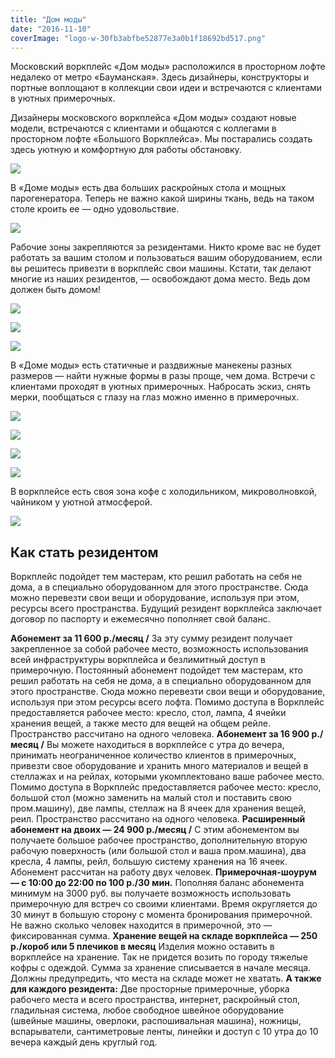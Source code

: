 ```yaml
---
title: "Дом моды"
date: "2016-11-10"
coverImage: "logo-w-30fb3abfbe52877e3a0b1f18692bd517.png"
---
```


Московский воркплейс «Дом моды» расположился в просторном лофте недалеко от метро «Бауманская». Здесь дизайнеры, конструкторы и портные воплощают в коллекции свои идеи и встречаются с клиентами в уютных примерочных.

Дизайнеры московского воркплейса «Дом моды» создают новые модели, встречаются с клиентами и общаются с коллегами в просторном лофте «Большого Воркплейса». Мы постарались создать здесь уютную и комфортную для работы обстановку.

![](./images/_MG_8526.jpg)

В «Доме моды» есть два больших раскройных стола и мощных парогенератора. Теперь не важно какой ширины ткань, ведь на таком столе кроить ее — одно удовольствие.

![](./images/_MG_8541.jpg)

Рабочие зоны закрепляются за резидентами. Никто кроме вас не будет работать за вашим столом и пользоваться вашим оборудованием, если вы решитесь привезти в воркплейс свои машины. Кстати, так делают многие из наших резидентов, — освобождают дома место. Ведь дом должен быть домом!

![](./images/_MG_5451.jpg)

![](./images/_MG_8573.jpg)

![](./images/_MG_5418.jpg)

В «Доме моды» есть статичные и раздвижные манекены разных размеров — найти нужные формы в разы проще, чем дома. Встречи с клиентами проходят в уютных примерочных. Набросать эскиз, снять мерки, пообщаться с глазу на глаз можно именно в примерочных.

![](./images/_MG_8426.jpg)

![](./images/_MG_8481.jpg)

![](./images/_MG_8620.jpg)

![](./images/_MG_8543.jpg)

В воркплейсе есть своя зона кофе с холодильником, микроволновкой, чайником у уютной атмосферой.

![](./images/_MG_8448__1_.jpg)

## Как стать резидентом

Воркплейс подойдет тем мастерам, кто решил работать на себя не дома, а в специально оборудованном для этого пространстве. Сюда можно перевезти свои вещи и оборудование, используя при этом, ресурсы всего пространства. Будущий резидент воркплейса заключает договор по паспорту и ежемесячно пополняет свой баланс.

**Абонемент за 11 600 р./месяц /** За эту сумму резидент получает закрепленное за собой рабочее место, возможность использования всей инфраструктуры воркплейса и безлимитный доступ в примерочную. Постоянный абонемент подойдет тем мастерам, кто решил работать на себя не дома, а в специально оборудованном для этого пространстве. Сюда можно перевезти свои вещи и оборудование, используя при этом ресурсы всего лофта. Помимо доступа в Воркплейс предоставляется рабочее место: кресло, стол, лампа, 4 ячейки хранения вещей, а также место для вещей на общем рейле. Пространство рассчитано на одного человека. **Абонемент за 16 900 р./месяц /** Вы можете находиться в воркплейсе с утра до вечера, принимать неограниченное количество клиентов в примерочных, привезти свое оборудование и хранить много материалов и вещей в стеллажах и на рейлах, которыми укомплектовано ваше рабочее место. Помимо доступа в Воркплейс предоставляется рабочее место: кресло, большой стол (можно заменить на малый стол и поставить свою пром.машину), две лампы, стеллаж на 8 ячеек для хранения вещей, реил. Пространство рассчитано на одного человека. **Расширенный абонемент на двоих — 24 900 р./месяц /** С этим абонементом вы получаете большое рабочее пространство, дополнительную вторую рабочую поверхность (или большой стол и ваша пром.машина), два кресла, 4 лампы, рейл, большую систему хранения на 16 ячеек. Абонемент рассчитан на работу двух человек. **Примерочная-шоурум — с 10:00 до 22:00 по 100 р./30 мин.** Пополняя баланс абонемента минимум на 3000 руб. вы получаете возможность использовать примерочную для встреч со своими клиентами. Время округляется до 30 минут в большую сторону с момента бронирования примерочной. Не важно сколько человек находится в примерочной, это — фиксированная сумма. **Хранение вещей на складе воркплейса — 250 р./короб или 5 плечиков в месяц** Изделия можно оставить в воркплейсе на хранение. Так не придется возить по городу тяжелые кофры с одеждой. Сумма за хранение списывается в начале месяца. Должны предупредить, что места на складе может не хватать. **А также для каждого резидента:** Две просторные примерочные, уборка рабочего места и всего пространства, интернет, раскройный стол, гладильная система, любое свободное швейное оборудование (швейные машины, оверлоки, распошивальная машина), ножницы, вспарыватели, сантиметровые ленты, линейки и доступ с 10 утра до 10 вечера каждый день круглый год.
